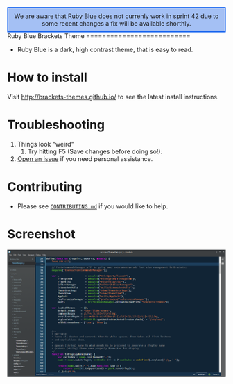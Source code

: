 <div style="border: 2px solid #05e;background: #a4c0f4;padding: 10px;text-align: center;width: auto;">We are aware that Ruby Blue does not currenly work in sprint 42 due to some recent changes a fix will be available shorthly.</div>
Ruby Blue Brackets Theme
==========================

* Ruby Blue is a dark, high contrast theme, that is easy to read.

How to install
==========================

Visit http://brackets-themes.github.io/ to see the latest install instructions.

Troubleshooting
==========================
1. Things look "weird"
	1. Try hitting F5 (Save changes before doing so!).
1. [Open an issue](https://github.com/Brackets-Themes/RubyBlue/issues) if you need personal assistance.


Contributing
==========================
* Please see [`CONTRIBUTING.md`](CONTRIBUTING.md) if you would like to help.

Screenshot
==========================

![RubyBlue ss](RubyBlueThemeScreenshot.png)
